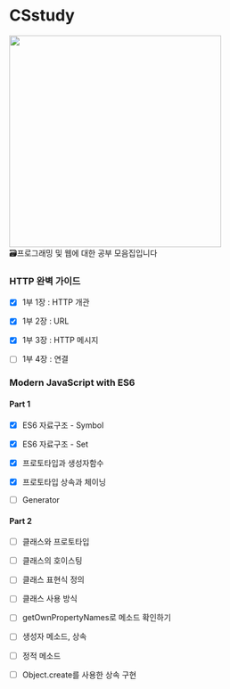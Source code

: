 # CSstudy
<img src="https://user-images.githubusercontent.com/62272445/166146917-146ef935-5c7f-4ed8-a93c-9f5af0cceaad.gif" width="380" />
<br/>
🗃프로그래밍 및 웹에 대한 공부 모음집입니다


### HTTP 완벽 가이드
- [X] 1부 1장 : HTTP 개관
- [X] 1부 2장 : URL
- [X] 1부 3장 : HTTP 메시지
- [ ] 1부 4장 : 연결


### Modern JavaScript with ES6
#### Part 1
- [X] ES6 자료구조 - Symbol
- [X] ES6 자료구조 - Set
- [X] 프로토타입과 생성자함수
- [X] 프로토타입 상속과 체이닝
- [ ] Generator


#### Part 2
- [ ] 클래스와 프로토타입
- [ ] 클래스의 호이스팅
- [ ] 클래스 표현식 정의
- [ ] 클래스 사용 방식
- [ ] getOwnPropertyNames로 메소드 확인하기
- [ ] 생성자 메소드, 상속
- [ ] 정적 메소드
- [ ] Object.create를 사용한 상속 구현




